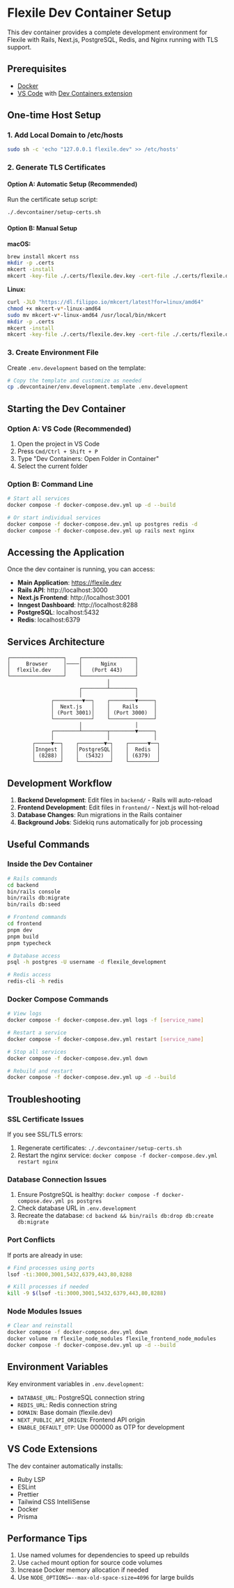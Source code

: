 # Flexile Dev Container Setup

This dev container provides a complete development environment for Flexile with Rails, Next.js, PostgreSQL, Redis, and Nginx running with TLS support.

## Prerequisites

- [Docker](https://docs.docker.com/engine/install/)
- [VS Code](https://code.visualstudio.com/) with [Dev Containers extension](https://marketplace.visualstudio.com/items?itemName=ms-vscode-remote.remote-containers)

## One-time Host Setup

### 1. Add Local Domain to /etc/hosts

```bash
sudo sh -c 'echo "127.0.0.1 flexile.dev" >> /etc/hosts'
```

### 2. Generate TLS Certificates

#### Option A: Automatic Setup (Recommended)

Run the certificate setup script:

```bash
./.devcontainer/setup-certs.sh
```

#### Option B: Manual Setup

**macOS:**

```bash
brew install mkcert nss
mkdir -p .certs
mkcert -install
mkcert -key-file ./.certs/flexile.dev.key -cert-file ./.certs/flexile.dev.crt flexile.dev
```

**Linux:**

```bash
curl -JLO "https://dl.filippo.io/mkcert/latest?for=linux/amd64"
chmod +x mkcert-v*-linux-amd64
sudo mv mkcert-v*-linux-amd64 /usr/local/bin/mkcert
mkdir -p .certs
mkcert -install
mkcert -key-file ./.certs/flexile.dev.key -cert-file ./.certs/flexile.dev.crt flexile.dev
```

### 3. Create Environment File

Create `.env.development` based on the template:

```bash
# Copy the template and customize as needed
cp .devcontainer/env.development.template .env.development
```

## Starting the Dev Container

### Option A: VS Code (Recommended)

1. Open the project in VS Code
2. Press `Cmd/Ctrl + Shift + P`
3. Type "Dev Containers: Open Folder in Container"
4. Select the current folder

### Option B: Command Line

```bash
# Start all services
docker compose -f docker-compose.dev.yml up -d --build

# Or start individual services
docker compose -f docker-compose.dev.yml up postgres redis -d
docker compose -f docker-compose.dev.yml up rails next nginx
```

## Accessing the Application

Once the dev container is running, you can access:

- **Main Application**: https://flexile.dev
- **Rails API**: http://localhost:3000
- **Next.js Frontend**: http://localhost:3001
- **Inngest Dashboard**: http://localhost:8288
- **PostgreSQL**: localhost:5432
- **Redis**: localhost:6379

## Services Architecture

```
┌─────────────────┐    ┌─────────────────┐
│     Browser     │────│      Nginx      │
│  flexile.dev    │    │   (Port 443)    │
└─────────────────┘    └─────────────────┘
                                │
                       ┌────────┴────────┐
                       │                 │
              ┌─────────▼──┐    ┌────────▼─────┐
              │  Next.js   │    │    Rails     │
              │ (Port 3001)│    │ (Port 3000)  │
              └────────────┘    └──────────────┘
                       │                 │
              ┌────────┴────────┬────────▼─────┐
              │                 │              │
        ┌─────▼──┐    ┌────────▼─┐    ┌──────▼──┐
        │Inngest │    │PostgreSQL│    │  Redis  │
        │ (8288) │    │  (5432)  │    │ (6379)  │
        └────────┘    └──────────┘    └─────────┘
```

## Development Workflow

1. **Backend Development**: Edit files in `backend/` - Rails will auto-reload
2. **Frontend Development**: Edit files in `frontend/` - Next.js will hot-reload
3. **Database Changes**: Run migrations in the Rails container
4. **Background Jobs**: Sidekiq runs automatically for job processing

## Useful Commands

### Inside the Dev Container

```bash
# Rails commands
cd backend
bin/rails console
bin/rails db:migrate
bin/rails db:seed

# Frontend commands
cd frontend
pnpm dev
pnpm build
pnpm typecheck

# Database access
psql -h postgres -U username -d flexile_development

# Redis access
redis-cli -h redis
```

### Docker Compose Commands

```bash
# View logs
docker compose -f docker-compose.dev.yml logs -f [service_name]

# Restart a service
docker compose -f docker-compose.dev.yml restart [service_name]

# Stop all services
docker compose -f docker-compose.dev.yml down

# Rebuild and restart
docker compose -f docker-compose.dev.yml up -d --build
```

## Troubleshooting

### SSL Certificate Issues

If you see SSL/TLS errors:

1. Regenerate certificates: `./.devcontainer/setup-certs.sh`
2. Restart the nginx service: `docker compose -f docker-compose.dev.yml restart nginx`

### Database Connection Issues

1. Ensure PostgreSQL is healthy: `docker compose -f docker-compose.dev.yml ps postgres`
2. Check database URL in `.env.development`
3. Recreate the database: `cd backend && bin/rails db:drop db:create db:migrate`

### Port Conflicts

If ports are already in use:

```bash
# Find processes using ports
lsof -ti:3000,3001,5432,6379,443,80,8288

# Kill processes if needed
kill -9 $(lsof -ti:3000,3001,5432,6379,443,80,8288)
```

### Node Modules Issues

```bash
# Clear and reinstall
docker compose -f docker-compose.dev.yml down
docker volume rm flexile_node_modules flexile_frontend_node_modules
docker compose -f docker-compose.dev.yml up -d --build
```

## Environment Variables

Key environment variables in `.env.development`:

- `DATABASE_URL`: PostgreSQL connection string
- `REDIS_URL`: Redis connection string
- `DOMAIN`: Base domain (flexile.dev)
- `NEXT_PUBLIC_API_ORIGIN`: Frontend API origin
- `ENABLE_DEFAULT_OTP`: Use 000000 as OTP for development

## VS Code Extensions

The dev container automatically installs:

- Ruby LSP
- ESLint
- Prettier
- Tailwind CSS IntelliSense
- Docker
- Prisma

## Performance Tips

1. Use named volumes for dependencies to speed up rebuilds
2. Use `cached` mount option for source code volumes
3. Increase Docker memory allocation if needed
4. Use `NODE_OPTIONS=--max-old-space-size=4096` for large builds
